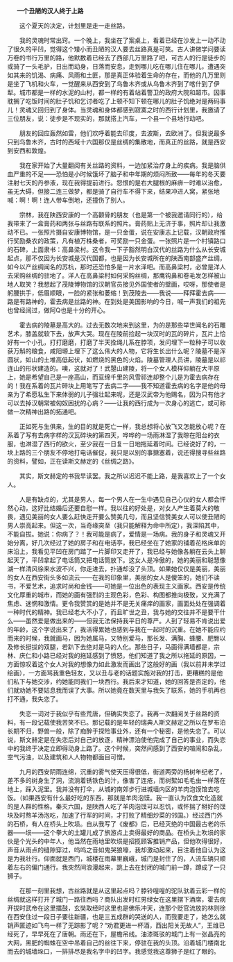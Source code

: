   　**一个丑陋的汉人终于上路**

　　这个夏天的决定，计划里是走一走丝路。  
  

　　我的灵魂时常出窍。一个晚上，我坐在了案桌上，看着已经在沙发上一动不动了很久的平凹，觉得这个矮小而丑陋的汉人要去丝路真是可笑。古人讲做学问要读万卷的书行万里的路，他默数着已经去了西部几万里路了吧，可古人的行是徒步的或骑了一头毛驴，日出而动身，日落而安息，走到哪儿吃在哪儿住在哪儿，遭遇突如其来的饥渴、病痛、风雨和土匪，那是真正体验着生命的存在，而他的几万里则是坐了飞机和火车，一觉醒来从西安到了乌鲁木齐或从乌鲁木齐到了喀什到了伊犁。城市都是一样的水泥的山村，都一样的有着站着警卫的政府大院和超市。因事耽搁了吃饭时间的肚子饥和乞讨者吃了上顿不知下顿在哪儿的肚子饥绝对是两码事儿！灵魂又回归到了身体。当灵魂和身体都感到寂寞之时的西行计划里，我邀请了三位朋友，说：徒步是不现实的，那就搭上汽车，一个县一个县地行动吧。

　　朋友的回应轰然如雷，他们欢呼着能去印度，去波斯，去欧洲了。但我说最多只到乌鲁木齐，古时的西域十六国那仅是丝绸的集散地，而真正的丝路，就是西安到安西和敦煌。

　　我在家开始了大量翻阅有关丝路的资料，一边加紧治疗身上的疾病。我是脑供血严重的不足——恐怕是小时候饿坏了脑子和中年期的烦闷所致——每年的冬天要注射七天的丹参液，现在我得提前进行。怨恨的是右大腿根的麻痹一时难以治愈，虽无大碍，但接二连三做梦，都是骑了自行车不得下来，结果冲进人窝，紧张地喊：啊！啊！连人带车倒地，还撞伤了别人。

　　宗林，我在陕西安康的一个高颧骨的朋友（也是第一个被我邀请同行的），给我带来了一盒膏药和两张与丝路有联系的照片。膏药贴上无济于事，照片却让我激动不已。一张照片摄自安康博物馆，是一只金蛋，说在安康志上记载，汉朝政府推行奖励桑农的政策，凡有植万株桑者，可奖励一只金蛋。一张照片是一个村镇路口的石碑，上面隶书：高鼻梁村。这令我一下子豁然明白汉代的丝路为什么从长安城起点，那不仅因为长安城是汉代国都，也是因为长安城所在的陕西南部盛产丝绸，如今以产丝绸闻名的苏杭，那时还恐怕多是一片水泽吧。而高鼻梁村，必曾是洋人去采购丝绸的驻地了。洋人在高鼻梁村如何采购丝绸，那鹰钩鼻和卷毛发怎样被山地人取笑？我想起了茂陵博物馆的汉朝官员接见外国使者的壁画，哎呀，那使者是躬腰拱手，低眉顺眼，一脸的紧张和萎缩！到茂陵去——我说——拜拜霍去病——路是有路神的，霍去病是丝路的神。在到处是美国影响的今日，喊一声我们的祖先也曾经阔过，做阿Q也是十分的开心。

　　霍去病的陵墓是高大的。过去无数次地来到这里，为的是那些举世闻名的石雕艺术，膝盖就软下去，放声大哭。现在在陵前捡起一块汉时的瓦的碎片，瓦片上恰好有一个小孔，打打磨磨，打磨了半天拴绳儿系在脖项，发问埋下一粒种子可以收获万斛的粮食，咸阳塬上埋下了这么伟大的人物，它将生长出什么呢？陵墓不是浑圆状，如山的土堆高低起伏，如燃烧的黑色的火焰。陵墓管理人员讲，陵墓是以祁连山的形状建造的。噢，这就对了！武曌山建陵，将一个女人模样仰躺在大平原上，她是希望自己是一座高山，而亘绵千里的风雪祁连却整个儿是为霍去病存在的！我在系着的瓦片碎块上用笔写了去病二字——我不知道霍去病的名字是他的母亲为了希愿私生下来体弱的儿子强壮起来呢，还是汉武帝为他赐名，因为只有他才可以去掉汉朝常被匈奴困扰的心病？——让我的西行成为一次身心的逃亡，或可称做一次精神出路的拓通吧。

　　正如死与生俱来，生的目的就是死亡一样，我总想将心放飞又怎能放心呢？在系着了写有去病字样的汉瓦碎块的第四天，哗哗的一场雨淋湿了我晾在阳台的衣服，也淋湿了西行的欲火，至少我在一日复一日地拖延着时间。已经说好了的，一块上路的三个朋友不停地打电话催促，我只是以别的事搪塞着，说还得搜寻些丝路的资料，譬如，正在读斯文赫定的《丝绸之路》。

　　其实，斯文赫定的书我早读罢。我之所以迟迟不能上路，是我喜欢上了一个女人。

　　人是有缺点的，尤其是男人，每一个男人在一生中遇见自己心仪的女人都会怦然心动，这好比结婚后还要自慰一样。我以往的好处是，对女人产生着莫大的敬畏，遇见美丽的女人要么赶快走开要么赞美几句，而且坚信赞美女人可以使丑陋的男人崇高起来。但这一次，当奇缘突至（我只能解释为命中所定），我深陷其中，不能自拔。她说：你病了？！我可能是病了，爱情是一场病。我的身子和灵魂又开始分离，好几次经过了她的房子和在电话亭，我已经坐在了她家的铺着花格床单的床沿上，我看见平凹在房门踏了一片脚印又走开了，我已经与她像各躺在云头上聊起天了，平凹拿起了电话筒又把电话筒放下。这女人是冷傲的，她的美丽和聪慧像湖一样清风徐来水波不兴，你走进去，扑通却没了头顶。如果她仅仅是美丽，美丽的女人在西安街头多如流云——在我的印象里，美丽的女人是傻笨的，她们不读书，不爱艺术，追求时尚和金钱——可她是一位出色的表现主义画家。西安是传统文化厚重的城市，而她的画有强烈的主观色彩，色彩、构图都推向极致，又充满了焦虑、迷惘和激情。更令我赞赏的是她并不是无关痛痒的画家，画面处处在强调着一种时代的精神。我已经老大不小了，而且旷世之丑，我与她的交往并不是要干什么——虽然爱是做出来的——但我无法保持我平日的尊严。人到了轻易不肯说出爱的年龄，这个字说出来了，我活得累她也感到与我在一起时的沉重。在她不能应约而来的时候，我就画马，因为她属马，又特别爱马，那长发、满胸、蜂腰、肥臀以及修长挺拔的双腿，若趴下去绝对是马的人化。那些日子，马画得满墙都是，宗林、庆仁和小路已经对我的拖延感到了愤怒，他们知道了我之所以拖延的原因，一方面惊叹着这个女人对我的想像力如此激发而画出了这般好的画（我以前并未学过绘画），一方面骂我重色轻友，又以丑与老的话题实施对我的打击，更糟糕的是他们私下与她交涉，约她能同我们一块西行。我后来才知道，她的回答是否定的，他们就劝她不要姑息我而误了大事。所以她竟在数天里与我失了联系，她的手机再也打不通，我失恋了。

　　失恋一词对于我似乎有些荒唐，但确实失恋了。我再一次翻阅关于丝路的资料，有一段记载使我苦笑不已。那记载的是年轻的瑞典人斯文赫定之所以在罗布泊长期不归，野兽一般，除了痴醉于探险事业外，还有一个秘密，是他失恋了。可以说，斯文赫定是在失恋后对自己的放逐，精神漂泊使他完成了自己的事业，而失恋中的我终于决定立即得动身上路了。这个时候，突然间感到了西安的喧闹和杂乱，空气污浊，以及建筑和人人物物都面目可憎。

　　九月的西安阴雨连绵，沉重的雾气使天压得很低，街道两旁的杨树年纪老了，差不多的树身生了洞，流淌着锈铁色的汁，像害了连疮，而树絮如毛毛虫一样落在地上，踩入泥里。我并没有打伞，从城的南郊步行进城墙内区的羊肉泡馍馆去吃饭。（如果西安有什么最好吃的东西，那就是羊肉泡馍。我一直认为饮食文化造就的是人群的性格。秦灭六国，是陕西人吃了羊肉泡馍可以忍饥，或怀揣了掰好的馍块及时熬羊汤泡吃，加速了行军的时间，才打败了精细炒菜的邻国。）经过西门外的石桥，有人在桥头上吹埙。自从我写了《废都》后，已经灭绝的中国最古老的乐器——埙——这个拳大的土罐儿成了旅游点上卖得最好的商品。在桥头上吹埙的家伙是个光头的中年人，他当然在雨地里吹埙是招揽顾客推销产品，但他吹得很好，声音从雨点的缝隙穿过，呜呜之音如鬼哭狼嚎，我却激动起来，目注着他自认为这是为我壮行。仰面就是西门，城楼在雨幕里巍峨，城门是封住了的，人流车辆只顺着左右的偏门通行。我突然间浪漫起来，跳上去在封闭的城门前一蹲，蹲成了一只狮子。

　　在那一刻里我想，古丝路就是从这里起点吗？脖铃喤喤的驼队驮着云彩一样的丝绸就这样打开了城门一路往西吗？商队出发时红男绿女在这里摆下酒席，霍去病开拔时武帝在这里擂鼓，玄奘取经时这里也是佛乐冲天，连那个贬官流放的林则徐在西安住过一段日子要往新疆，也是三五成群的哭送的人，而我要走了，她怎么就销声匿迹如飞鸟一样了无踪影了呢？“劝君更进一杯酒，西出阳关无故人”，王维已经死了，早早死在了唐朝。雨还在下，屋檐吊线。油漆斑驳的城门上有一张晶亮的大网，黑肥的蜘蛛在空中吊着自己的丝往下来，停驻在我的头顶。沿着城门楼南北而去的城墙垛口，一排排尽是我名字中的凹字。我感觉我这尊狮子是红了眼的。